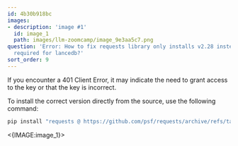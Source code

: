 ```yaml
---
id: 4b30b918bc
images:
- description: 'image #1'
  id: image_1
  path: images/llm-zoomcamp/image_9e3aa5c7.png
question: 'Error: How to fix requests library only installs v2.28 instead of v2.32
  required for lancedb?'
sort_order: 9
---
```


If you encounter a 401 Client Error, it may indicate the need to grant access to the key or that the key is incorrect.

To install the correct version directly from the source, use the following command:

```bash
pip install "requests @ https://github.com/psf/requests/archive/refs/tags/v2.32.3.zip"
```

<{IMAGE:image_1}>
